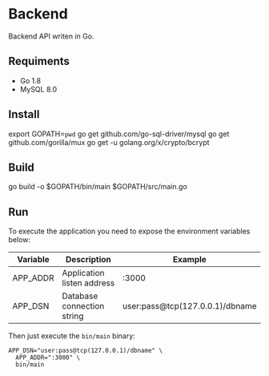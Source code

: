 # Backend

Backend API writen in Go.


## Requiments

- Go 1.8
- MySQL 8.0


## Install

  export GOPATH=`pwd`
  go get github.com/go-sql-driver/mysql
  go get github.com/gorilla/mux
  go get -u golang.org/x/crypto/bcrypt

## Build

  go build -o $GOPATH/bin/main $GOPATH/src/main.go

## Run

To execute the application you need to expose the environment variables below:

| Variable | Description                | Example                         |
|----------|----------------------------|---------------------------------|
| APP_ADDR | Application listen address |  :3000                          |
| APP_DSN  | Database connection string | user:pass@tcp(127.0.0.1)/dbname |

Then just execute the `bin/main` binary:

```
APP_DSN="user:pass@tcp(127.0.0.1)/dbname" \
  APP_ADDR=":3000" \
  bin/main
```
